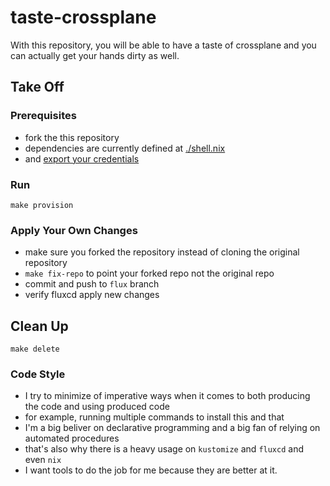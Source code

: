 # taste-crossplane

With this repository, you will be able to have a taste of crossplane and you can actually get your hands dirty as well.

## Take Off

### Prerequisites

- fork the this repository
- dependencies are currently defined at [./shell.nix](./shell.nix)
- and [export your credentials](https://fluxcd.io/docs/get-started/#export-your-credentials)

### Run

`make provision`

### Apply Your Own Changes
- make sure you forked the repository instead of cloning the original repository
- `make fix-repo` to point your forked repo not the original repo
- commit and push to `flux` branch
-	verify fluxcd apply new changes

## Clean Up
`make delete`

### Code Style

- I try to minimize of imperative ways when it comes to both producing the code and using produced code
- for example, running multiple commands to install this and that
- I'm a big beliver on declarative programming and a big fan of relying on automated procedures
- that's also why there is a heavy usage on `kustomize` and `fluxcd` and even `nix`
- I want tools to do the job for me because they are better at it.
